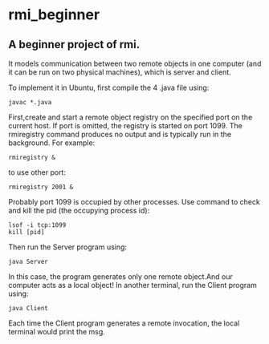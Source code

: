 # rmi_beginner
## A beginner project of rmi.

It models communication between two remote objects in one computer (and it can be run on two physical machines), which is server and client. 

To implement it in Ubuntu, first compile the 4 .java file using:
```
javac *.java
```
First,create and start a remote object registry on the specified port on the current host. If port is omitted, the registry is started on port 1099. The rmiregistry command produces no output and is typically run in the background. For example:
```
rmiregistry &
```
to use other port:
```
rmiregistry 2001 &
```
Probably port 1099 is occupied by other processes. Use command to check and kill the pid (the occupying process id):
```
lsof -i tcp:1099
kill [pid]
```
Then run the Server program using:
```
java Server
```
In this case, the program generates only one remote object.And our computer acts as a local object!
In another terminal, run the Client program using:
```
java Client
```
Each time the Client program generates a remote invocation, the local terminal would print the msg.
  
